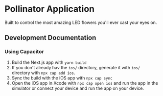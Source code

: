 # Pollinator Application

Built to control the most amazing LED flowers you'll ever cast your eyes on.

## Development Documentation

### Using Capacitor

1. Build the Next.js app with `yarn build`
2. If you don't already hav the `ios/` directory, generate it with `ios/` directory with `npx cap add ios`.
3. Sync the build with the iOS app with `npx cap sync`
4. Open the iOS app in Xcode with `npx cap open ios` and run the app in the simulator or connect your device and run the app on your device.